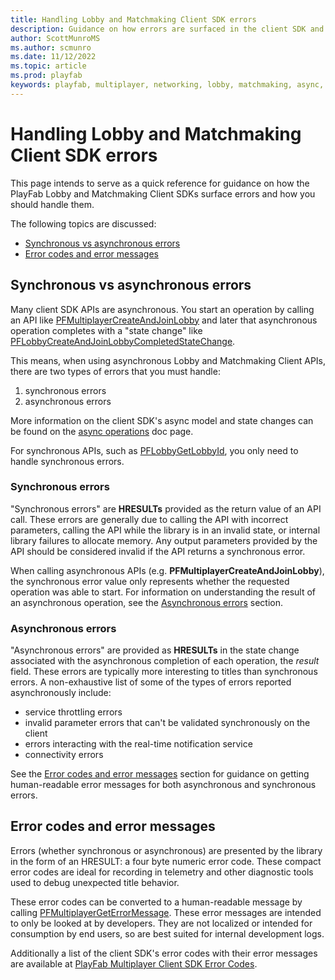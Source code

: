 ```yaml
---
title: Handling Lobby and Matchmaking Client SDK errors
description: Guidance on how errors are surfaced in the client SDK and how titles should handle them
author: ScottMunroMS
ms.author: scmunro
ms.date: 11/12/2022
ms.topic: article
ms.prod: playfab
keywords: playfab, multiplayer, networking, lobby, matchmaking, async, state change, notification
---
```


# Handling Lobby and Matchmaking Client SDK errors

This page intends to serve as a quick reference for guidance on how the PlayFab Lobby and Matchmaking Client SDKs
surface errors and how you should handle them.

The following topics are discussed:

- [Synchronous vs asynchronous errors](#synchronous-vs-asynchronous-errors)
- [Error codes and error messages](#error-codes-and-error-messages)

## Synchronous vs asynchronous errors

Many client SDK APIs are asynchronous. You start an operation by calling an API like
[PFMultiplayerCreateAndJoinLobby](playfabmultiplayerreference-cpp/pflobby/functions/pfmultiplayercreateandjoinlobby.md)
and later that asynchronous operation completes with a "state change" like [PFLobbyCreateAndJoinLobbyCompletedStateChange](playfabmultiplayerreference-cpp/pflobby/structs/pflobbycreateandjoinlobbycompletedstatechange.md).

This means, when using asynchronous Lobby and Matchmaking Client APIs, there are two types of errors that you must handle:

1. synchronous errors
2. asynchronous errors

More information on the client SDK's async model and state changes can be found on the
[async operations](lobby-and-matchmaking-client-sdk-async.md) doc page.

For synchronous APIs, such as [PFLobbyGetLobbyId](playfabmultiplayerreference-cpp/pflobby/functions/pflobbygetlobbyid.md),
you only need to handle synchronous errors.

### Synchronous errors

"Synchronous errors" are **HRESULTs** provided as the return value of an API call. These errors are generally due to
calling the API with incorrect parameters, calling the API while the library is in an invalid state, or internal library
failures to allocate memory. Any output parameters provided by the API should be considered invalid if the API returns
a synchronous error.

When calling asynchronous APIs (e.g. **PFMultiplayerCreateAndJoinLobby**), the synchronous error value only
represents whether the requested operation was able to start. For information on understanding the result of an
asynchronous operation, see the [Asynchronous errors](#asynchronous-errors) section.

### Asynchronous errors

"Asynchronous errors" are provided as **HRESULTs** in the state change associated with the
asynchronous completion of each operation, the *result* field. These errors are typically more interesting to titles 
than synchronous errors. A non-exhaustive list of some of the types of errors reported asynchronously include:

- service throttling errors
- invalid parameter errors that can't be validated synchronously on the client
- errors interacting with the real-time notification service
- connectivity errors

See the [Error codes and error messages](#error-codes-and-error-messages) section for guidance on getting human-readable 
error messages for both asynchronous and synchronous errors.

## Error codes and error messages

Errors (whether synchronous or asynchronous) are presented by the library in the form of an HRESULT: a four byte
numeric error code. These compact error codes are ideal for recording in telemetry and other diagnostic tools used to
debug unexpected title behavior.

These error codes can be converted to a human-readable message by calling [PFMultiplayerGetErrorMessage](playfabmultiplayerreference-cpp/pfmultiplayer/functions/pfmultiplayergeterrormessage.md).
These error messages are intended to only be looked at by developers. They are not localized or intended for consumption
by end users, so are best suited for internal development logs.

Additionally a list of the client SDK's error codes with their error messages are available at
[PlayFab Multiplayer Client SDK Error Codes](playfabmultiplayerreference-cpp/pfmultiplayererrors.md).
